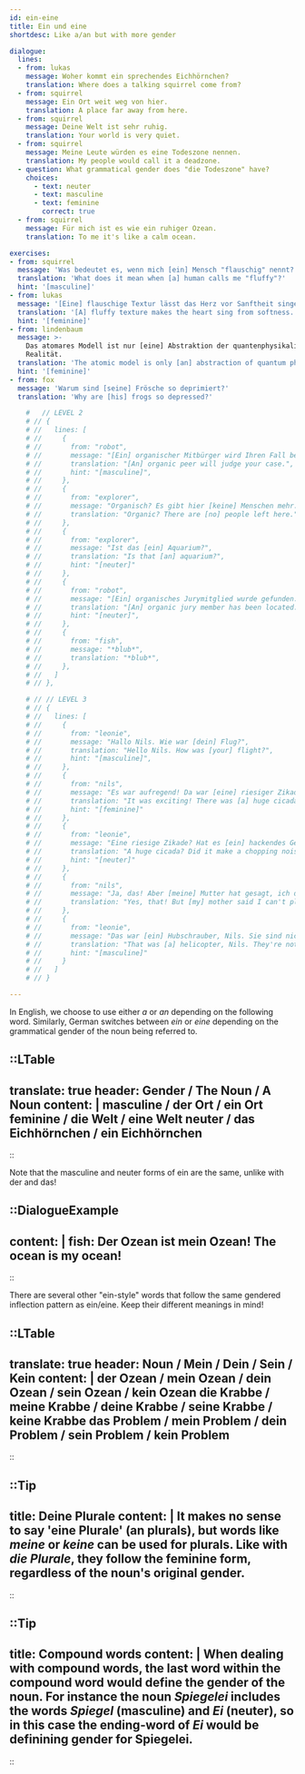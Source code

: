 ```yaml
---
id: ein-eine
title: Ein und eine
shortdesc: Like a/an but with more gender

dialogue:
  lines:
  - from: lukas
    message: Woher kommt ein sprechendes Eichhörnchen?
    translation: Where does a talking squirrel come from?
  - from: squirrel
    message: Ein Ort weit weg von hier.
    translation: A place far away from here.
  - from: squirrel
    message: Deine Welt ist sehr ruhig.
    translation: Your world is very quiet.
  - from: squirrel
    message: Meine Leute würden es eine Todeszone nennen.
    translation: My people would call it a deadzone.
  - question: What grammatical gender does "die Todeszone" have?
    choices:
      - text: neuter
      - text: masculine
      - text: feminine
        correct: true
  - from: squirrel
    message: Für mich ist es wie ein ruhiger Ozean.
    translation: To me it's like a calm ocean.

exercises:
- from: squirrel
  message: 'Was bedeutet es, wenn mich [ein] Mensch "flauschig" nennt?'
  translation: 'What does it mean when [a] human calls me "fluffy"?'
  hint: '[masculine]'
- from: lukas
  message: '[Eine] flauschige Textur lässt das Herz vor Sanftheit singen.'
  translation: '[A] fluffy texture makes the heart sing from softness.'
  hint: '[feminine]'
- from: lindenbaum
  message: >-
    Das atomares Modell ist nur [eine] Abstraktion der quantenphysikalischen
    Realität.
  translation: 'The atomic model is only [an] abstraction of quantum physical reality.'
  hint: '[feminine]'
- from: fox
  message: 'Warum sind [seine] Frösche so deprimiert?'
  translation: 'Why are [his] frogs so depressed?'

    #   // LEVEL 2
    # // {
    # //   lines: [
    # //     {
    # //       from: "robot",
    # //       message: "[Ein] organischer Mitbürger wird Ihren Fall beurteilen.",
    # //       translation: "[An] organic peer will judge your case.",
    # //       hint: "[masculine]",
    # //     },
    # //     {
    # //       from: "explorer",
    # //       message: "Organisch? Es gibt hier [keine] Menschen mehr.",
    # //       translation: "Organic? There are [no] people left here."
    # //     },
    # //     {
    # //       from: "explorer",
    # //       message: "Ist das [ein] Aquarium?",
    # //       translation: "Is that [an] aquarium?",
    # //       hint: "[neuter]"
    # //     },
    # //     {
    # //       from: "robot",
    # //       message: "[Ein] organisches Jurymitglied wurde gefunden.",
    # //       translation: "[An] organic jury member has been located.",
    # //       hint: "[neuter]",
    # //     },
    # //     {
    # //       from: "fish",
    # //       message: "*blub*",
    # //       translation: "*blub*",
    # //     },
    # //   ]
    # // },

    # // // LEVEL 3
    # // {
    # //   lines: [
    # //     {
    # //       from: "leonie",
    # //       message: "Hallo Nils. Wie war [dein] Flug?",
    # //       translation: "Hello Nils. How was [your] flight?",
    # //       hint: "[masculine]",
    # //     },
    # //     {
    # //       from: "nils",
    # //       message: "Es war aufregend! Da war [eine] riesiger Zikade!",
    # //       translation: "It was exciting! There was [a] huge cicada!",
    # //       hint: "[feminine]"
    # //     },
    # //     {
    # //       from: "leonie",
    # //       message: "Eine riesige Zikade? Hat es [ein] hackendes Geräusch gemacht?",
    # //       translation: "A huge cicada? Did it make a chopping noise?",
    # //       hint: "[neuter]"
    # //     },
    # //     {
    # //       from: "nils",
    # //       message: "Ja, das! Aber [meine] Mutter hat gesagt, ich darf nicht damit spielen.",
    # //       translation: "Yes, that! But [my] mother said I can't play with it."
    # //     },
    # //     {
    # //       from: "leonie",
    # //       message: "Das war [ein] Hubschrauber, Nils. Sie sind nicht sehr verspielt.",
    # //       translation: "That was [a] helicopter, Nils. They're not very playful.",
    # //       hint: "[masculine]"
    # //     }
    # //   ]
    # // }

---
```


In English, we choose to use either _a_ or _an_ depending on the following word. Similarly, German switches between _ein_ or _eine_ depending on the grammatical gender of the noun being referred to.

::LTable
---
translate: true
header: Gender / The Noun / A Noun
content: |
  masculine / der Ort / ein Ort
  feminine / die Welt / eine Welt
  neuter / das Eichhörnchen / ein Eichhörnchen
---
::

Note that the masculine and neuter forms of ein are the same, unlike with der and das!

::DialogueExample
---
content: |
  fish:
    Der Ozean ist **mein** Ozean!
    The ocean is **my** ocean!
---
::

There are several other "ein-style" words that follow the same gendered inflection pattern as ein/eine. Keep their different meanings in mind!

::LTable
---
translate: true
header: Noun / Mein / Dein / Sein / Kein
content: |
  der Ozean / mein Ozean / dein Ozean / sein Ozean / kein Ozean
  die Krabbe / meine Krabbe / deine Krabbe / seine Krabbe / keine Krabbe
  das Problem / mein Problem / dein Problem / sein Problem / kein Problem
---
::

::Tip
---
title: Deine Plurale
content: |
  It makes no sense to say 'eine Plurale' (an plurals), but words like _meine_ or _keine_ can be used for plurals. Like with _die Plurale_, they follow the feminine form, regardless of the noun's original gender.
---
::

::Tip
---
title: Compound words
content: |
  When dealing with compound words, the last word within the compound word would define the gender of the noun. For instance the noun _Spiegelei_ includes the words _Spiegel_ (masculine) and _Ei_ (neuter), so in this case the ending-word of _Ei_ would be definining gender for Spiegelei.
---
::
